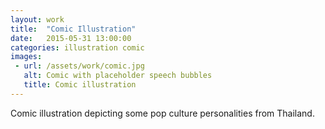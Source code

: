 ```yaml
---
layout: work
title:  "Comic Illustration"
date:   2015-05-31 13:00:00
categories: illustration comic
images: 
 - url: /assets/work/comic.jpg
   alt: Comic with placeholder speech bubbles
   title: Comic illustration
---
```

Comic illustration depicting some pop culture personalities from Thailand.